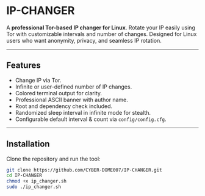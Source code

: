 # IP-CHANGER

A **professional Tor-based IP changer for Linux**. Rotate your IP easily using Tor with customizable intervals and number of changes. Designed for Linux users who want anonymity, privacy, and seamless IP rotation.

---

## Features

- Change IP via Tor.
- Infinite or user-defined number of IP changes.
- Colored terminal output for clarity.
- Professional ASCII banner with author name.
- Root and dependency check included.
- Randomized sleep interval in infinite mode for stealth.
- Configurable default interval & count via `config/config.cfg`.

---

## Installation

Clone the repository and run the tool:

```bash
git clone https://github.com/CYBER-DOME007/IP-CHANGER.git
cd IP-CHANGER
chmod +x ip_changer.sh
sudo ./ip_changer.sh

